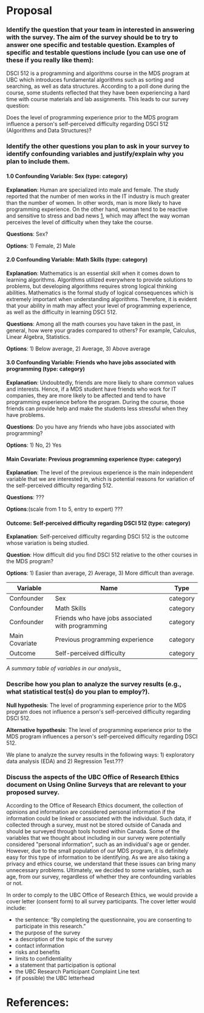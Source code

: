 # Proposal

### Identify the question that your team in interested in answering with the survey. The aim of the survey should be to try to answer one specific and testable question. Examples of specific and testable questions include (you can use one of these if you really like them):

DSCI 512 is a programming and algorithms course in the MDS program at UBC which introduces fundamental algorithms such as sorting and searching, as well as data structures. According to a poll done during the course, some students reflected that they have been experiencing a hard time with course materials and lab assignments. This leads to our survey question:

Does the level of programming experience prior to the MDS program influence a person's self-perceived difficulty regarding DSCI 512 (Algorithms and Data Structures)?

### Identify the other questions you plan to ask in your survey to identify confounding variables and justify/explain why you plan to include them.

#### 1.0 Confounding Variable: Sex (type: category)

**Explanation**: Human are specialized into male and female. The study reported that the number of men works in the IT industry is much greater than the number of women. In other words, man is more likely to have programming experience. On the other hand, woman tend to be reactive and sensitive to stress and bad news [1], which may affect the way woman perceives the level of difficulty when they take the course.

**Questions**: Sex?

**Options**: 1) Female, 2) Male

#### 2.0 Confounding Variable: Math Skills (type: category)


**Explanation**: Mathematics is an essential skill when it comes down to learning algorithms. Algorithms utilized everywhere to provide solutions to problems, but developing algorithms requires strong logical thinking abilities. Mathematics is the formal study of logical consequences which is extremely important when understanding algorithms. Therefore, it is evident that your ability in math may affect your level of programming experience, as well as the difficulty in learning DSCI 512.

**Questions**: Among all the math courses you have taken in the past, in general, how were your grades compared to others? For example, Calculus, Linear Algebra, Statistics.

**Options**: 1) Below average, 2) Average, 3) Above average


#### 3.0 Confounding Variable: Friends who have jobs associated with programming (type: category)

**Explanation**: Undoubtedly, friends are more likely to share common values and interests. Hence,
if a MDS student have friends who work for IT companies, they are more likely to be affected and tend to have programming experience before the program. During the course, those friends can provide help and make the students less stressful when they have problems.

**Questions**: Do you have any friends who have jobs associated with programming?

**Options**: 1) No, 2) Yes


#### Main Covariate: Previous programming experience (type: category)

**Explanation**: The level of the previous experience is the main independent variable that we are interested in, which is potential reasons for variation of the self-perceived difficulty regarding 512.

**Questions**: ???

**Options**:(scale from 1 to 5, entry to expert) ???

#### Outcome: Self-perceived difficulty regarding DSCI 512 (type: category)

**Explanation**: Self-perceived difficulty regarding DSCI 512 is the outcome whose variation is being studied.

**Question**: How difficult did you find DSCI 512 relative to the other courses in the MDS program?

**Options**: 1) Easier than average,  2) Average, 3) More difficult than average.

| Variable | Name | Type |
|---|---|---|
| Confounder | Sex | category |
| Confounder | Math Skills | category |
| Confounder | Friends who have jobs associated with programming | category |
| Main Covariate | Previous programming experience | category |
| Outcome | Self-perceived difficulty | category |

_A summary table of variables in our analysis__

### Describe how you plan to analyze the survey results (e.g., what statistical test(s) do you plan to employ?).

**Null hypothesis**: The level of programming experience prior to the MDS program does not influence a person's self-perceived difficulty regarding DSCI 512.

**Alternative hypothesis**: The level of programming experience prior to the MDS program influences a person's self-perceived difficulty regarding DSCI 512.

We plane to analyze the survey results in the following ways: 1) exploratory data analysis (EDA)
and 2) Regression Test.???

### Discuss the aspects of the UBC Office of Research Ethics document on Using Online Surveys that are relevant to your proposed survey.

According to the Office of Research Ethics document, the collection of opinions and information are considered personal information if the information could be linked or associated with the individual. Such data, if collected through a survey, must not be stored outside of Canada and should be surveyed through tools hosted within Canada. Some of the variables that we thought about including in our survey were potentially considered "personal information", such as an individual's age or gender. However, due to the small population of our MDS program, it is definitely easy for this type of information to be identifying. As we are also taking a privacy and ethics course, we understand that these issues can bring many unnecessary problems. Ultimately, we decided to some variables, such as age, from our survey, regardless of whether they are confounding variables or not.

In order to comply to the UBC Office of Research Ethics, we would provide a cover letter (consent form) to all survey participants. The cover letter would include:

- the sentence:  “By completing the questionnaire, you are consenting to participate in this research.”
- the purpose of the survey
- a description of the topic of the survey
- contact information
- risks and benefits
- limits to confidentiality
-  a statement that participation is optional
- the UBC Research Participant Complaint Line text
- (if possible) the UBC letterhead

# References:

[1]: https://www.dailymail.co.uk/g00/health/article-1286817/Women-prone-emotional-stress-men-sensitivity-hormone.html?i10c.ua=4&i10c.encReferrer=&i10c.dv=20
